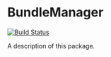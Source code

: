 # BundleManager

[![Build Status](https://travis-ci.com/Christian-Seiler/BundleManager.svg?branch=master)](https://travis-ci.com/Christian-Seiler/BundleManager)

A description of this package.
